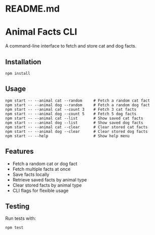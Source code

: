 # README.md
# Animal Facts CLI
A command-line interface to fetch and store cat and dog facts.

## Installation
```
npm install
```

## Usage
```
npm start -- --animal cat --random     # Fetch a random cat fact
npm start -- --animal dog --random     # Fetch a random dog fact
npm start -- --animal cat --count 3    # Fetch 3 cat facts
npm start -- --animal dog --count 5    # Fetch 5 dog facts
npm start -- --animal cat --list       # Show saved cat facts
npm start -- --animal dog --list       # Show saved dog facts
npm start -- --animal cat --clear      # Clear stored cat facts
npm start -- --animal dog --clear      # Clear stored dog facts
npm start -- --help                    # Show help menu
```

## Features
- Fetch a random cat or dog fact
- Fetch multiple facts at once
- Save facts locally
- Retrieve saved facts by animal type
- Clear stored facts by animal type
- CLI flags for flexible usage

## Testing
Run tests with:
```
npm test
```